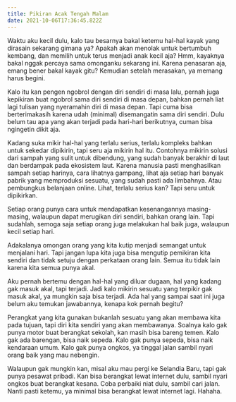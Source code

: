 ```yaml
---
title: Pikiran Acak Tengah Malam
date: 2021-10-06T17:36:45.822Z
---
```

Waktu aku kecil dulu, kalo tau besarnya bakal ketemu hal-hal kayak yang dirasain sekarang gimana ya? Apakah akan menolak untuk bertumbuh kembang, dan memilih untuk terus menjadi anak kecil aja? Hmm, kayaknya bakal nggak percaya sama omonganku sekarang ini. Karena penasaran aja, emang bener bakal kayak gitu? Kemudian setelah merasakan, ya memang harus begini.<!--more-->

Kalo itu kan pengen ngobrol dengan diri sendiri di masa lalu, pernah juga kepikiran buat ngobrol sama diri sendiri di masa depan, bahkan pernah liat lagi tulisan yang nyeramahin diri di masa depan. Tapi cuma bisa berterimakasih karena udah (minimal) disemangatin sama diri sendiri. Dulu belum tau apa yang akan terjadi pada hari-hari berikutnya, cuman bisa ngingetin dikit aja.

Kadang suka mikir hal-hal yang terlalu serius, terlalu kompleks bahkan untuk sekedar dipikirin, tapi seru aja mikirin hal itu. Contohnya mikirin solusi dari sampah yang sulit untuk dibendung, yang sudah banyak berakhir di laut dan berdampak pada ekosistem laut. Karena manusia pasti menghasilkan sampah setiap harinya, cara lihatnya gampang, lihat aja setiap hari banyak pabrik yang memproduksi sesuatu, yang sudah pasti ada limbahnya. Atau pembungkus belanjaan online. Lihat, terlalu serius kan? Tapi seru untuk dipikirkan.

Setiap orang punya cara untuk mendapatkan kesenangannya masing-masing, walaupun dapat merugikan diri sendiri, bahkan orang lain. Tapi sudahlah, semoga saja setiap orang juga melakukan hal baik juga, walaupun kecil setiap hari.

Adakalanya omongan orang yang kita kutip menjadi semangat untuk menjalani hari. Tapi jangan lupa kita juga bisa mengutip pemikiran kita sendiri dan tidak setuju dengan perkataan orang lain. Semua itu tidak lain karena kita semua punya akal.

Aku pernah bertemu dengan hal-hal yang diluar dugaan, hal yang kadang gak masuk akal, tapi terjadi. Jadi kalo mikirin sesuatu yang terpikir gak masuk akal, ya mungkin saja bisa terjadi. Ada hal yang sampai saat ini juga belum aku temukan jawabannya, kenapa kok pernah begitu?

Perangkat yang kita gunakan bukanlah sesuatu yang akan membawa kita pada tujuan, tapi diri kita sendiri yang akan membawanya. Soalnya kalo gak punya motor buat berangkat sekolah, kan masih bisa bareng temen. Kalo gak ada barengan, bisa naik sepeda. Kalo gak punya sepeda, bisa naik kendaraan umum. Kalo gak punya ongkos, ya tinggal jalan sambil nyari orang baik yang mau nebengin.

Walaupun gak mungkin kan, misal aku mau pergi ke Selandia Baru, tapi gak punya pesawat pribadi. Kan bisa berangkat lewat internet dulu, sambil nyari ongkos buat berangkat kesana. Coba perbaiki niat dulu, sambil cari jalan. Nanti pasti ketemu, ya minimal bisa berangkat lewat internet lagi. Hahaha.